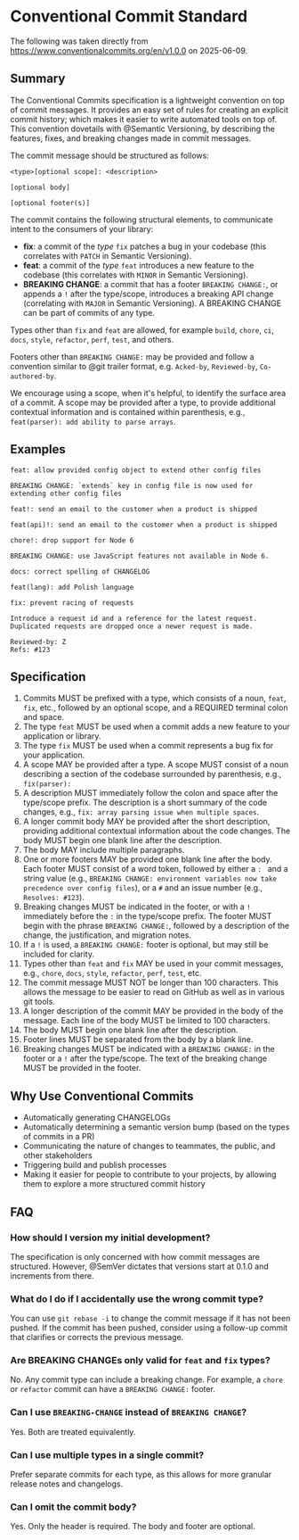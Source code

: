 # Conventional Commit Standard

The following was taken directly from https://www.conventionalcommits.org/en/v1.0.0 on 2025-06-09.

## Summary

The Conventional Commits specification is a lightweight convention on top of commit messages. It provides an easy set of rules for creating an explicit commit history; which makes it easier to write automated tools on top of. This convention dovetails with @Semantic Versioning, by describing the features, fixes, and breaking changes made in commit messages.

The commit message should be structured as follows:

```
<type>[optional scope]: <description>

[optional body]

[optional footer(s)]
```

The commit contains the following structural elements, to communicate intent to the consumers of your library:

- **fix**: a commit of the _type_ `fix` patches a bug in your codebase (this correlates with `PATCH` in Semantic Versioning).
- **feat**: a commit of the _type_ `feat` introduces a new feature to the codebase (this correlates with `MINOR` in Semantic Versioning).
- **BREAKING CHANGE**: a commit that has a footer `BREAKING CHANGE:`, or appends a `!` after the type/scope, introduces a breaking API change (correlating with `MAJOR` in Semantic Versioning). A BREAKING CHANGE can be part of commits of any type.

Types other than `fix` and `feat` are allowed, for example `build`, `chore`, `ci`, `docs`, `style`, `refactor`, `perf`, `test`, and others.

Footers other than `BREAKING CHANGE:` may be provided and follow a convention similar to @git trailer format, e.g. `Acked-by`, `Reviewed-by`, `Co-authored-by`.

We encourage using a scope, when it's helpful, to identify the surface area of a commit. A scope may be provided after a type, to provide additional contextual information and is contained within parenthesis, e.g., `feat(parser): add ability to parse arrays`.

## Examples

```
feat: allow provided config object to extend other config files

BREAKING CHANGE: `extends` key in config file is now used for extending other config files
```

```
feat!: send an email to the customer when a product is shipped
```

```
feat(api)!: send an email to the customer when a product is shipped
```

```
chore!: drop support for Node 6

BREAKING CHANGE: use JavaScript features not available in Node 6.
```

```
docs: correct spelling of CHANGELOG
```

```
feat(lang): add Polish language
```

```
fix: prevent racing of requests

Introduce a request id and a reference for the latest request. Duplicated requests are dropped once a newer request is made.

Reviewed-by: Z
Refs: #123
```

## Specification

1. Commits MUST be prefixed with a type, which consists of a noun, `feat`, `fix`, etc., followed by an optional scope, and a REQUIRED terminal colon and space.
2. The type `feat` MUST be used when a commit adds a new feature to your application or library.
3. The type `fix` MUST be used when a commit represents a bug fix for your application.
4. A scope MAY be provided after a type. A scope MUST consist of a noun describing a section of the codebase surrounded by parenthesis, e.g., `fix(parser):`
5. A description MUST immediately follow the colon and space after the type/scope prefix. The description is a short summary of the code changes, e.g., `fix: array parsing issue when multiple spaces`.
6. A longer commit body MAY be provided after the short description, providing additional contextual information about the code changes. The body MUST begin one blank line after the description.
7. The body MAY include multiple paragraphs.
8. One or more footers MAY be provided one blank line after the body. Each footer MUST consist of a word token, followed by either a `: ` and a string value (e.g., `BREAKING CHANGE: environment variables now take precedence over config files`), or a `#` and an issue number (e.g., `Resolves: #123`).
9. Breaking changes MUST be indicated in the footer, or with a `!` immediately before the `:` in the type/scope prefix. The footer MUST begin with the phrase `BREAKING CHANGE:`, followed by a description of the change, the justification, and migration notes.
10. If a `!` is used, a `BREAKING CHANGE:` footer is optional, but may still be included for clarity.
11. Types other than `feat` and `fix` MAY be used in your commit messages, e.g., `chore`, `docs`, `style`, `refactor`, `perf`, `test`, etc.
12. The commit message MUST NOT be longer than 100 characters. This allows the message to be easier to read on GitHub as well as in various git tools.
13. A longer description of the commit MAY be provided in the body of the message. Each line of the body MUST be limited to 100 characters.
14. The body MUST begin one blank line after the description.
15. Footer lines MUST be separated from the body by a blank line.
16. Breaking changes MUST be indicated with a `BREAKING CHANGE:` in the footer or a `!` after the type/scope. The text of the breaking change MUST be provided in the footer.

## Why Use Conventional Commits

- Automatically generating CHANGELOGs
- Automatically determining a semantic version bump (based on the types of commits in a PR)
- Communicating the nature of changes to teammates, the public, and other stakeholders
- Triggering build and publish processes
- Making it easier for people to contribute to your projects, by allowing them to explore a more structured commit history

## FAQ

### How should I version my initial development?

The specification is only concerned with how commit messages are structured. However, @SemVer dictates that versions start at 0.1.0 and increments from there.

### What do I do if I accidentally use the wrong commit type?

You can use `git rebase -i` to change the commit message if it has not been pushed. If the commit has been pushed, consider using a follow-up commit that clarifies or corrects the previous message.

### Are BREAKING CHANGEs only valid for `feat` and `fix` types?

No. Any commit type can include a breaking change. For example, a `chore` or `refactor` commit can have a `BREAKING CHANGE:` footer.

### Can I use `BREAKING-CHANGE` instead of `BREAKING CHANGE`?

Yes. Both are treated equivalently.

### Can I use multiple types in a single commit?

Prefer separate commits for each type, as this allows for more granular release notes and changelogs.

### Can I omit the commit body?

Yes. Only the header is required. The body and footer are optional.
